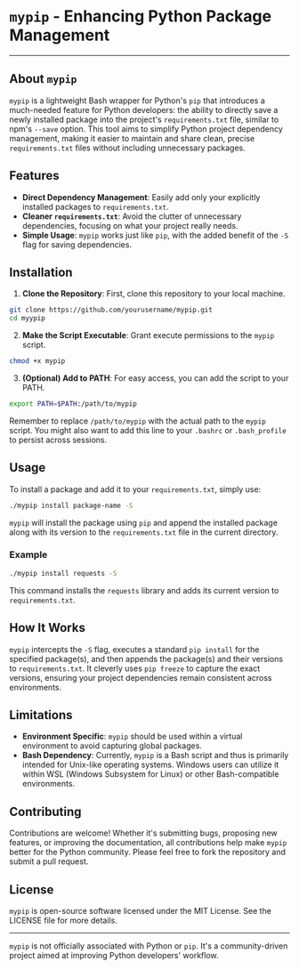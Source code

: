 # `mypip` - Enhancing Python Package Management

---

## About `mypip`

`mypip` is a lightweight Bash wrapper for Python's `pip` that introduces a much-needed feature for Python developers: the ability to directly save a newly installed package into the project's `requirements.txt` file, similar to npm's `--save` option. This tool aims to simplify Python project dependency management, making it easier to maintain and share clean, precise `requirements.txt` files without including unnecessary packages.

## Features

- **Direct Dependency Management**: Easily add only your explicitly installed packages to `requirements.txt`.
- **Cleaner `requirements.txt`**: Avoid the clutter of unnecessary dependencies, focusing on what your project really needs.
- **Simple Usage**: `mypip` works just like `pip`, with the added benefit of the `-S` flag for saving dependencies.

## Installation

1. **Clone the Repository**: First, clone this repository to your local machine.

```bash
git clone https://github.com/yourusername/mypip.git
cd myypip
```

2. **Make the Script Executable**: Grant execute permissions to the `mypip` script.

```bash
chmod +x mypip
```

3. **(Optional) Add to PATH**: For easy access, you can add the script to your PATH.

```bash
export PATH=$PATH:/path/to/mypip
```
Remember to replace `/path/to/mypip` with the actual path to the `mypip` script. You might also want to add this line to your `.bashrc` or `.bash_profile` to persist across sessions.

## Usage

To install a package and add it to your `requirements.txt`, simply use:

```bash
./mypip install package-name -S
```

`mypip` will install the package using `pip` and append the installed package along with its version to the `requirements.txt` file in the current directory.

### Example

```bash
./mypip install requests -S
```

This command installs the `requests` library and adds its current version to `requirements.txt`.

## How It Works

`mypip` intercepts the `-S` flag, executes a standard `pip install` for the specified package(s), and then appends the package(s) and their versions to `requirements.txt`. It cleverly uses `pip freeze` to capture the exact versions, ensuring your project dependencies remain consistent across environments.

## Limitations

- **Environment Specific**: `mypip` should be used within a virtual environment to avoid capturing global packages.
- **Bash Dependency**: Currently, `mypip` is a Bash script and thus is primarily intended for Unix-like operating systems. Windows users can utilize it within WSL (Windows Subsystem for Linux) or other Bash-compatible environments.

## Contributing

Contributions are welcome! Whether it's submitting bugs, proposing new features, or improving the documentation, all contributions help make `mypip` better for the Python community. Please feel free to fork the repository and submit a pull request.

## License

`mypip` is open-source software licensed under the MIT License. See the LICENSE file for more details.

---

`mypip` is not officially associated with Python or `pip`. It's a community-driven project aimed at improving Python developers' workflow.
